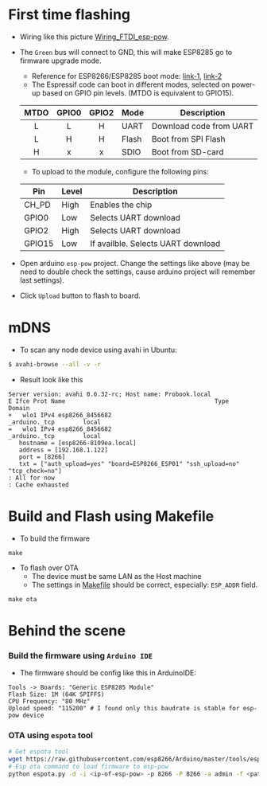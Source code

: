 # First time flashing
- Wiring like this picture [Wiring_FTDI_esp-pow](../../hardware/serial-wiring-1.jpg).
- The `Green` bus will connect to GND, this will make ESP8285 go to firmware upgrade mode.
    + Reference for ESP8266/ESP8285 boot mode: [link-1](https://github.com/esp8266/esp8266-wiki/wiki/Boot-Process#esp-boot-modes), [link-2](https://github.com/esp8266/esp8266-wiki/wiki/Uploading)
    + The Espressif code can boot in different modes, selected on power-up based on GPIO pin levels. (MTDO is equivalent to GPIO15).

    | MTDO | GPIO0 | GPIO2 | Mode  | Description
    |:----:|:-----:|:-----:| ----- | -----------
    |   L  |   L   |   H   | UART  | Download code from UART
    |   L  |   H   |   H   | Flash | Boot from SPI Flash
    |   H  |   x   |   x   | SDIO  | Boot from SD-card

    + To upload to the module, configure the following pins:

    |  Pin   | Level | Description
    | ------ | ----- | -----------
    | CH_PD  | High  | Enables the chip
    | GPIO0  | Low   | Selects UART download
    | GPIO2  | High  | Selects UART download
    | GPIO15 | Low   | If availble. Selects UART download

- Open arduino `esp-pow` project. Change the settings like above (may be need to double check the settings, cause arduino project will remember last settings).
- Click `Upload` button to flash to board.

# mDNS
- To scan any node device using avahi in Ubuntu:

```bash
$ avahi-browse --all -v -r
```

- Result look like this

```
Server version: avahi 0.6.32-rc; Host name: Probook.local
E Ifce Prot Name                                          Type                 Domain
+   wlo1 IPv4 esp8266_8456682                               _arduino._tcp        local
=   wlo1 IPv4 esp8266_8456682                               _arduino._tcp        local
   hostname = [esp8266-8109ea.local]
   address = [192.168.1.122]
   port = [8266]
   txt = ["auth_upload=yes" "board=ESP8266_ESP01" "ssh_upload=no" "tcp_check=no"]
: All for now
: Cache exhausted
```

# Build and Flash using Makefile
- To build the firmware

```
make
```

- To flash over OTA
    + The device must be same LAN as the Host machine
    + The settings in [Makefile](./Makefile) should be correct, especially: `ESP_ADDR` field.

```
make ota
```

# Behind the scene

### Build the firmware using `Arduino IDE`
- The firmware should be config like this in ArduinoIDE:
```
Tools -> Boards: "Generic ESP8285 Module"
Flash Size: 1M (64K SPIFFS)
CPU Frequency: "80 MHz"
Upload speed: "115200" # I found only this baudrate is stable for esp-pow device
```

### OTA using `espota` tool

```bash
# Get espota tool
wget https://raw.githubusercontent.com/esp8266/Arduino/master/tools/espota.py
# Esp ota command to load firmware to esp-pow
python espota.py -d -i <ip-of-esp-pow> -p 8266 -P 8266 -a admin -f <path-to-ino-bin>
```
